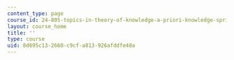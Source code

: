 ```yaml
---
content_type: page
course_id: 24-805-topics-in-theory-of-knowledge-a-priori-knowledge-spring-2005
layout: course_home
title: ''
type: course
uid: 8d695c13-2660-c9cf-a813-926afddfe48a
---
```

